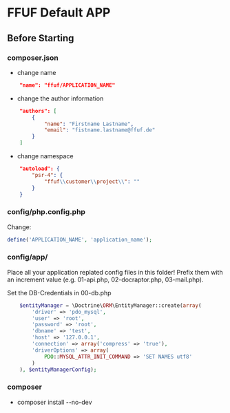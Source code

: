 # FFUF Default APP

## Before Starting

### composer.json

- change name

```json
	"name": "ffuf/APPLICATION_NAME"
```

- change the author information

```json
	"authors": [
        {
            "name": "Firstname Lastname",
            "email": "fistname.lastname@ffuf.de"
        }
    ]
```

- change namespace

```json
	"autoload": {
        "psr-4": {
            "ffuf\\customer\\project\\": ""
        }
    }
```
### config/php.config.php

Change:

```php
define('APPLICATION_NAME', 'application_name');
```

### config/app/

Place all your application replated config files in this folder!
Prefix them with an increment value (e.g. 01-api.php, 02-docraptor.php, 03-mail.php).

Set the DB-Credentials in 00-db.php

```php
    $entityManager = \Doctrine\ORM\EntityManager::create(array(
        'driver' => 'pdo_mysql',
        'user' => 'root',
        'password' => 'root',
        'dbname' => 'test',
        'host' => '127.0.0.1',
        'connection' => array('compress' => 'true'),
        'driverOptions' => array(
            PDO::MYSQL_ATTR_INIT_COMMAND => 'SET NAMES utf8'
        )
    ), $entityManagerConfig);
```


### composer

- composer install --no-dev

